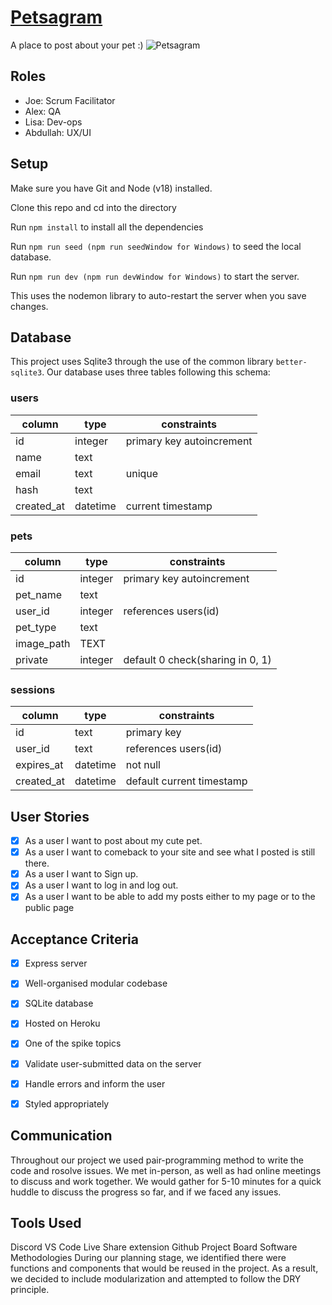 # [Petsagram](https://petstagram-fac.herokuapp.com/)

A place to post about your pet :)
![Petsagram](https://user-images.githubusercontent.com/61504375/195832512-a8ad437c-07c0-4eda-a729-f468c850e737.png)

## Roles

- Joe: Scrum Facilitator
- Alex: QA
- Lisa: Dev-ops
- Abdullah: UX/UI

## Setup

Make sure you have Git and Node (v18) installed.

Clone this repo and cd into the directory

Run ```npm install``` to install all the dependencies

Run ```npm run seed (npm run seedWindow for Windows)``` to seed the local database. 

Run ```npm run dev (npm run devWindow for Windows)``` to start the server.

This uses the nodemon library to auto-restart the server when you save changes.

## Database

This project uses Sqlite3 through the use of the common library `better-sqlite3`.
Our database uses three tables following this schema: 


### users

| column      | type    | constraints               |
| ----------- | ------- | ------------------------- |
| id          | integer | primary key autoincrement |
| name        | text    |                           |
| email       | text    | unique                    |
| hash        | text    |                           |
| created_at  | datetime| current timestamp         |



### pets

| column      | type    | constraints                      |
| ----------- | ------- | -------------------------        |
| id          | integer | primary key autoincrement        |
| pet_name    | text    |                                  |
| user_id     | integer | references users(id)             |
| pet_type    | text    |                                  |
| image_path  | TEXT    |                                  |
| private     | integer | default 0 check(sharing in 0, 1) |



### sessions

| column      | type    | constraints                   |
| ----------- | ------- | -------------------------     |
| id          | text    | primary key                   |
| user_id     | text    | references users(id)          |
| expires_at  | datetime| not null                      |
| created_at  | datetime| default current timestamp     |



## User Stories
- [x] As a user I want to post about my cute pet.
- [x] As a user I want to comeback to your site and see what I posted is still there.
- [x] As a user I want to Sign up.
- [x] As a user I want to log in and log out.
- [x] As a user I want to be able to add my posts either to my page or to the public page 

## Acceptance Criteria
- [x] Express server
- [x] Well-organised modular codebase
- [x] SQLite database
- [x] Hosted on Heroku
- [x] One of the spike topics
- [x] Validate user-submitted data on the server
- [x] Handle errors and inform the user
- [x] Styled appropriately


## Communication
Throughout our project we used pair-programming method to write the code and rosolve issues. We met in-person, as well as had online meetings to discuss and work together. We would gather for 5-10 minutes for a quick huddle to discuss the progress so far, and if we faced any issues.

## Tools Used
Discord
VS Code Live Share extension
Github Project Board
Software Methodologies
During our planning stage, we identified there were functions and components that would be reused in the project. As a result, we decided to include modularization and attempted to follow the DRY principle.
